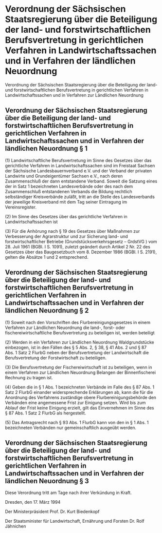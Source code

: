 # Verordnung der Sächsischen Staatsregierung über die Beteiligung der land- und forstwirtschaftlichen Berufsvertretung in gerichtlichen Verfahren in Landwirtschaftssachen und in Verfahren der ländlichen Neuordnung

Verordnung der Sächsischen Staatsregierung über die Beteiligung der land- und forstwirtschaftlichen Berufsvertretung in gerichtlichen Verfahren in Landwirtschaftssachen und in Verfahren zur Ländlichen Neuordnung

## Verordnung der Sächsischen Staatsregierung über die Beteiligung der land- und forstwirtschaftlichen Berufsvertretung in gerichtlichen Verfahren in Landwirtschaftssachen und in Verfahren der ländlichen Neuordnung § 1 

(1) Landwirtschaftliche Berufsvertretung im Sinne des 
Gesetzes über das gerichtliche Verfahren in Landwirtschaftssachen sind im Freistaat Sachsen der Sächsische Landesbauernverband e.V. und der Verband der privaten Landwirte und Grundeigentümer Sachsen e.V., nach deren Zusammenschluß der dann entstandene Verband. Soweit die Satzung eines der in Satz 1 bezeichneten Landesverbände oder des nach dem Zusammenschluß entstandenen Verbands die Bildung rechtlich selbständiger Kreisverbände zuläßt, tritt an die Stelle des Landesverbands der jeweilige Kreisverband mit dem Tag seiner Eintragung im Vereinsregister.

(2) Im Sinne des 
        Gesetzes über das gerichtliche Verfahren in Landwirtschaftssachen ist

(3) Für die Anhörung nach § 19 des Gesetzes über Maßnahmen zur Verbesserung der Agrarstruktur und zur Sicherung land- und forstwirtschaftlicher Betriebe (Grundstücksverkehrsgesetz – 
        GrdstVG
) vom 28. Juli 1961 (BGBl. I S. 1091), zuletzt geändert durch Artikel 2 Nr. 22 des Gesetzes über das 
          Baugesetzbuch vom 8. Dezember 1986 (BGBl. I S. 2191), gelten die Absätze 1 und 2 entsprechend.


## Verordnung der Sächsischen Staatsregierung über die Beteiligung der land- und forstwirtschaftlichen Berufsvertretung in gerichtlichen Verfahren in Landwirtschaftssachen und in Verfahren der ländlichen Neuordnung § 2 

(1) Soweit nach den Vorschriften des 
        Flurbereinigungsgesetzes in einem Verfahren zur Ländlichen Neuordnung die land-, forst- oder fischereiwirtschaftliche Berufsvertretung zu beteiligen ist, werden beteiligt

(2) Werden in ein Verfahren zur Ländlichen Neuordnung Waldgrundstücke einbezogen, ist in den Fällen des § 5 Abs. 2, § 38, § 41 Abs. 2 und § 87 Abs. 1 Satz 2 
        FlurbG neben der Berufsvertretung der Landwirtschaft die Berufsvertretung der Forstwirtschaft zu beteiligen.

(3) Die Berufsvertretung der Fischereiwirtschaft ist zu beteiligen, wenn in einem Verfahren zur Ländlichen Neuordnung Belangen der Binnenfischerei Rechnung zu tragen ist.

(4) Geben die in § 1 Abs. 1 bezeichneten Verbände im Falle des § 87 Abs. 1 Satz 2 
FlurbG einander widersprechende Erklärungen ab, kann die für die Anordnung des Verfahrens zuständige obere Flurbereinigungsbehörde den Verbänden eine angemessene Frist zur Einigung setzen. Wird bis zum Ablauf der Frist keine Einigung erzielt, gilt das Einvernehmen im Sinne des § 87 Abs. 1 Satz 2 
FlurbG als hergestellt.

(5) Das Antragsrecht nach § 93 Abs. 1 
        FlurbG kann von den in § 1 Abs. 1 bezeichneten Verbänden nur gemeinschaftlich ausgeübt werden.


## Verordnung der Sächsischen Staatsregierung über die Beteiligung der land- und forstwirtschaftlichen Berufsvertretung in gerichtlichen Verfahren in Landwirtschaftssachen und in Verfahren der ländlichen Neuordnung § 3 

Diese Verordnung tritt am Tage nach ihrer Verkündung in Kraft.

Dresden, den 17. März 1994

Der Ministerpräsident 
         Prof. Dr. Kurt Biedenkopf

Der Staatsminister 
         für Landwirtschaft, Ernährung und Forsten 
         Dr. Rolf Jähnichen

